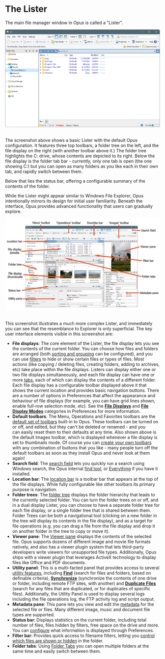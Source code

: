 # The Lister

The main file manager window in Opus is called a "Lister".

![](/Manual/images/media/13/lister_simple.png) 

The screenshot above shows a basic Lister with the default Opus configuration. It features three top toolbars, a folder tree on the left, and the file display on the right (with another toolbar above it.) The folder tree highlights the C: drive, whose contents are depicted to its right. Below the file display is the folder tab bar - currently, only one tab is open (the one showing C:) but you can open as many folders as you like each in their own tab, and rapidly switch between them.

Below that lies the status bar, offering a configurable summary of the contents of the folder.

While the Lister might appear similar to Windows File Explorer, Opus intentionally mirrors its design for initial user familiarity. Beneath the interface, Opus provides advanced functionality that users can gradually explore.

![](/Manual/images/media/13/lister_complex.png) 

This screenshot illustrates a much more complex Lister, and immediately you can see that the resemblance to Explorer is only superficial. The key user interface elements visible in this screenshot are:

- **File displays**: The core element of the Lister, the file display lets you see the contents of the current folder. You can choose how files and folders are arranged (both [sorting and grouping](sorting_and_grouping/README.md) can be configured), and you can use [filters](searching_and_filtering/README.md) to hide or show certain files or types of files. Most actions (like copying / deleting files, creating folders, adding to archives, etc) take place within the file displays. Listers can display either one or two file displays simultaneously, and each file display can have one or more [tabs](/Manual/basic_concepts/the_lister/tabs/README.md), each of which can display the contents of a different folder. Each file display has a configurable toolbar displayed above it that shows the current location and provides basic navigation buttons. There are a number of options in Preferences that affect the appearance and behaviour of file displays (for example, you can have grid lines shown, enable full-row selection mode, etc). See the **[File Displays](/Manual/preferences/preferences_categories/file_displays/README.md)** and **[File Display Modes](/Manual/preferences/preferences_categories/file_display_modes/README.md)** categories in Preferences for more information.
- **Default toolbars**: The Menu, Operations and Favorites toolbars are the [default set of toolbars](/Manual/basic_concepts/the_lister/toolbars/the_default_toolbars/README.md) built-in to Opus. These toolbars can be turned on or off, and edited, but they can't be deleted or renamed - and you can easily reset them to their defaults at any time. Also shown above is the default Images toolbar, which is displayed whenever a file display is set to thumbnails mode. Of course you can [create your own toolbars](/Manual/customize/the_customize_dialog/toolbars.md) with any combination of buttons that you like - many people turn off the default toolbars as soon as they install Opus and never look at them again!
- **Search field**: The [search field](/Manual/basic_concepts/searching_and_filtering/windows_search.md) lets you quickly run a search using Windows search, the Opus internal [find tool](searching_and_filtering/find_files/README.md), or [Everything](/Manual/additional_functionality/everything_integration.md) if you have it installed.
- **Location bar**: The [location bar](/Manual/basic_concepts/the_lister/navigation/file_display_border.md) is a toolbar bar that appears at the top of the file displays. While fully configurable like other toolbars its primary purpose is navigation.
- **Folder trees**: The [folder tree](/Manual/basic_concepts/the_lister/navigation/folder_tree.md) displays the folder hierarchy that leads to the currently selected folder. You can turn the folder trees on or off, and in a dual display Lister, you can choose to have a separate folder tree for each file display, or a single folder tree that is shared between them. Folder Trees can be both a navigational tool (clicking on a new folder in the tree will display its contents in the file display), and as a target for file operations (e.g. you can drag a file from the file display and drop it on another folder in the tree to copy or move it).
- **Viewer pane**: The [Viewer pane](/Manual/basic_concepts/the_lister/viewer_pane.md) displays the contents of the selected file. Opus supports dozens of different image and movie file formats natively, and also has a viewer plugin system that lets third-party developers write viewers for unsupported file types. Additionally, Opus ships with a viewer plugin that leverages ActiveX technology to display files like Office and PDF documents.
- **Utility panel**: This is a multi-facted panel that provides access to several [utility features](/Manual/basic_concepts/the_lister/utility_panel.md), including **[Find](searching_and_filtering/find_files/README.md)** (search for files and folders, based on definable criteria), **[Synchronize](/Manual/file_operations/copying_moving_and_deleting_files/copying_updated_files/synchronize.md)** (synchronize the contents of one drive or folder, including remote FTP sites, with another) and **[Duplicate Files](/Manual/additional_functionality/duplicate_file_finder.md)** (search for any files that are duplicated, or for duplicates of specific files). Additionally, the Utility Panel is used to display several logs including the file operations log, the FTP activity log and script output.
- **Metadata pane**: This pane lets you view and edit the [metadata](/Manual/basic_concepts/the_lister/metadata_pane.md) for the selected file or files. Many different image, music and document file types are supported.
- **Status bar**: Displays statistics on the current folder, including total number of files, files hidden by filters, free space on the drive and more. You can [configure](/Manual/basic_concepts/the_lister/status_bar.md) what information is displayed through Preferences.
- **Filter bar**: Provides quick access to filename filters, letting you [control which files are shown or hidden](searching_and_filtering/filter_bar.md) in the folder.
- **Folder tabs**: Using [Folder Tabs](/Manual/basic_concepts/the_lister/tabs/README.md) you can open multiple folders at the same time and easily switch between them.
